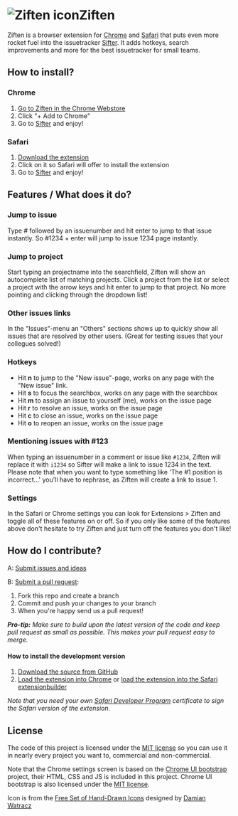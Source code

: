 # ![Ziften icon](https://raw.github.com/mac-cain13/ziften/master/Icon.png)Ziften
Ziften is a browser extension for [Chrome](http://chrome.google.com/) and [Safari](http://www.apple.com/safari/) that puts even more rocket fuel into the issuetracker [Sifter](https://www.sifterapp.com/). It adds hotkeys, search improvements and more for the best issuetracker for small teams.

## How to install?
### Chrome
1. [Go to Ziften in the Chrome Webstore](https://chrome.google.com/webstore/detail/bnehhdimfhgkabgidahbfpchgnkiicog)
2. Click "+ Add to Chrome"
3. Go to [Sifter](http://www.sifterapp.com/) and enjoy!

### Safari
1. [Download the extension](http://mac-cain13.github.com/ziften/ziften.safariextz)
2. Click on it so Safari will offer to install the extension
3. Go to [Sifter](http://www.sifterapp.com/) and enjoy!

## Features / What does it do?
### Jump to issue
Type # followed by an issuenumber and hit enter to jump to that issue instantly. So #1234 + enter will jump to issue 1234 page instantly.

### Jump to project
Start typing an projectname into the searchfield, Ziften will show an autocomplete list of matching projects. Click a project from the list or select a project with the arrow keys and hit enter to jump to that project. No more pointing and clicking through the dropdown list!

### Other issues links
In the "Issues"-menu an "Others" sections shows up to quickly show all issues that are resolved by other users. (Great for testing issues that your collegues solved!)

### Hotkeys
* Hit **n** to jump to the "New issue"-page, works on any page with the "New issue" link.
* Hit **s** to focus the searchbox, works on any page with the searchbox
* Hit **m** to assign an issue to yourself (me), works on the issue page
* Hit **r** to resolve an issue, works on the issue page
* Hit **c** to close an issue, works on the issue page
* Hit **o** to reopen an issue, works on the issue page

### Mentioning issues with #123
When typing an issuenumber in a comment or issue like `#1234`, Ziften will replace it with `i1234` so Sifter will make a link to issue 1234 in the text. Please note that when you want to type something like 'The #1 position is incorrect...' you'll have to rephrase, as Ziften will create a link to issue 1.

### Settings
In the Safari or Chrome settings you can look for Extensions > Ziften and toggle all of these features on or off. So if you only like some of the features above don't hesitate to try Ziften and just turn off the features you don't like!

## How do I contribute?
A: [Submit issues and ideas](https://github.com/mac-cain13/ziften/issues)

B: [Submit a pull request](https://help.github.com/articles/using-pull-requests):

1. Fork this repo and create a branch
2. Commit and push your changes to your branch
3. When you're happy send us a pull request!

_**Pro-tip:** Make sure to build upon the latest version of the code and keep pull request as small as possible. This makes your pull request easy to merge._

#### How to install the development version
1. [Download the source from GitHub](https://github.com/mac-cain13/ziften/archive/master.zip)
2. [Load the extension into Chrome](http://developer.chrome.com/extensions/getstarted.html#unpacked) or [load the extension into the Safari extensionbuilder](https://developer.apple.com/library/safari/#documentation/Tools/Conceptual/SafariExtensionGuide/UsingExtensionBuilder/UsingExtensionBuilder.html%23//apple_ref/doc/uid/TP40009977-CH2-SW1)

_Note that you need your own [Safari Developer Program](https://developer.apple.com/devcenter/safari/index.action) certificate to sign the Safari version of the extension._

## License
The code of this project is licensed under the [MIT license](https://raw.github.com/wrep/xdebug-helper-for-safari/master/License)
so you can use it in nearly every project you want to, commercial and non-commercial.

Note that the Chrome settings screen is based on the [Chrome UI bootstrap](https://github.com/roykolak/chrome-bootstrap) project, their HTML, CSS and JS is included in this project. Chrome UI bootstrap is also licensed under the [MIT license](https://raw.github.com/roykolak/chrome-bootstrap/master/LICENSE).

Icon is from the [Free Set of Hand-Drawn Icons](http://vandelaydesign.com/blog/icon-sets/hand-drawn/) designed by [Damian Watracz](http://watracz.com)